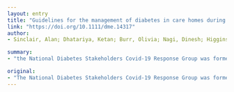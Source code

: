 ```yaml
---
layout: entry
title: "Guidelines for the management of diabetes in care homes during the Covid-19 pandemic"
link: "https://doi.org/10.1111/dme.14317"
author:
- Sinclair, Alan; Dhatariya, Ketan; Burr, Olivia; Nagi, Dinesh; Higgins, Kath; Hopkins, David; Patel, Mayank; Kar, Partha; Gooday, Catherine; Howarth, Dan; Abdelhafiz, Ahmed; Newland-Jones, Philip; O'Neill, Simon

summary:
- "the National Diabetes Stakeholders Covid-19 Response Group was formed in early April 2020. It was a rapid action by the Joint British Diabetes Societies for Inpatient Care, Diabetes UK, the Association of British Clinical Diabetologists and Diabetes Frail to address and support the special needs of residents with diabetes in UK care homes. The guidance was particularly created for care home managers, other care home staff, and specialist and non-specialist community nursing teams."

original:
- "The National Diabetes Stakeholders Covid-19 Response Group was formed in early April 2020 as a rapid action by the Joint British Diabetes Societies for Inpatient Care, Diabetes UK, the Association of British Clinical Diabetologists, and Diabetes Frail to address and support the special needs of residents with diabetes in UK care homes during Covid-19. It was becoming obvious that the care home sector was becoming a second wave of Covid-19 infection and that those with diabetes residing in care homes were at increased risk not only of susceptibility to infection but also to poorer outcomes. Its key purposes included minimising the morbidity and mortality associated with Covid-19 and assisting care staff to identify those residents with diabetes at highest risk of Covid-19 infection. The guidance was particularly created for care home managers, other care home staff, and specialist and non-specialist community nursing teams. The guidance covers the management of hyperglycaemia by discussion of various clinical scenarios that could arise, the management of hypoglycaemia, foot care and end of life care. In addition, it outlines the conditions where hospital admission is required. The guidance should be regarded as interim and will be updated as further medical and scientific evidence becomes available."
---
```


